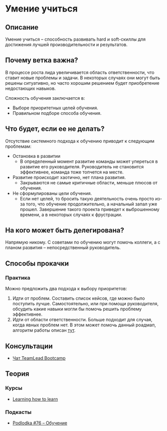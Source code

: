 # Умение учиться
## Описание
Умение учиться – способность развивать hard и soft-скиллы для достижения лучшей производительности и результатов.

## Почему ветка важна?
В процессе роста лида увеличивается область ответственности, что ставит новые проблемы и задачи. В некоторых случаях они могут быть решены ситуативно, но часто хорошим решением будет приобретение недостающих навыков.

Сложность обучения заключается в:
- Выборе приоритетных целей обучения.
- Правильном подборе способа обучения.

## Что будет, если ее не делать?
Отсутствие системного подхода к обучению приводит к следующим проблемам:
- Остановка в развитии
  - В определенный момент развитие команды может упереться в развитие его руководителя. Руководитель не становится эффективнее, команда тоже топчется на месте.
- Развитие происходит хаотично, нет плана развития.
  - Закрываются не самые критичные области, меньше плюсов от обучения.
- Не сформулированы цели обучения.
  - Если нет целей, то бросить такую деятельность очень просто из-за того, что обучение продолжительно, а начальный запал уже прошел. Завершение такого проекта приведет к выброшенному времени, а в некоторых случаях к фрустрации.

## На кого может быть делегирована?
Напрямую никому.
С советами по обучению могут помочь коллеги, а с планом развития – непосредственный руководитель.

## Способы прокачки
### Практика
Можно предложить два подхода к выбору приоритетов:
1. Идти от проблем. Составить список кейсов, где можно было поступить лучше. Самостоятельно, или при помощи руководителя, обсудить какие навыки могли бы помочь решить проблему эффективнее.
2. Идти от области ответственности. Больше подходит для случая, когда явных проблем нет. В этом может помочь данный роадмап, алгоритм работы описан [тут](https://github.com/tlbootcamp/tlroadmap#%D0%BA%D0%B0%D0%BA-%D0%B8%D1%81%D0%BF%D0%BE%D0%BB%D1%8C%D0%B7%D0%BE%D0%B2%D0%B0%D1%82%D1%8C).

## Консультации
- [Чат TeamLead Bootcamp](https://t.me/teamlead_bootcamp)

## Теория
### Курсы
- [Learning how to learn](https://ru.coursera.org/learn/learning-how-to-learn)

### Подкасты
- [Podlodka #76 – Обучение](https://soundcloud.com/podlodka/podlodka-76-obuchenie)
